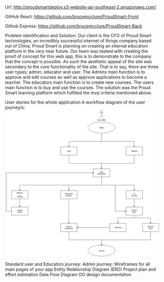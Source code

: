 Url: http://proudsmartdeploy.s3-website-ap-southeast-2.amazonaws.com/

GitHub React: https://github.com/brucemcclure/ProudSmart-Front

Github Express: https://github.com/brucemcclure/ProudSmart-Back

Problem identification and Solution:
Our client is the CFO of Proud Smart technologies, an incredibly successful internet of things company based out of China. Proud Smart is planning on creating an internal education platform in the very near future. Our team was tasked with creating the proof of concept for this web app, this is to demonstrate to the company that the concept is possible. As such the aesthetic appeal of the site was secondary to the core functionality of the site. That is to say, there are three user types; admin, educator and user. The Admins main function is to approve and edit courses as well as approve applications to become a teacher. The educators main function is to create new courses. The users main function is to buy and use the courses.
The solution was the Proud Smart learning platform which fulfilled the mvp criteria mentioned above.

User stories for the whole application
A workflow diagram of the user journey/s:
![alt text](docs/proudsmartImagesForDocs/journeys/userjourney.png)

Standard user and Educators journey:
Admin journey:
Wireframes for all main pages of your app
Entity Relationship Diagram (ERD)
Project plan and effort estimation
Data Flow Diagram
OO design documentation
